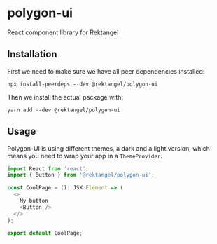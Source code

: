 # polygon-ui

React component library for Rektangel

## Installation

First we need to make sure we have all peer dependencies installed:

```shell
npx install-peerdeps --dev @rektangel/polygon-ui
```

Then we install the actual package with:

```shell
yarn add --dev @rektangel/polygon-ui
```

## Usage

Polygon-UI is using different themes, a dark and a light version, which means you need to wrap your app in a `ThemeProvider`.

```javascript
import React from 'react';
import { Button } from '@rektangel/polygon-ui';

const CoolPage = (): JSX.Element => (
  <>
    My button
    <Button />
  </>
);

export default CoolPage;
```
